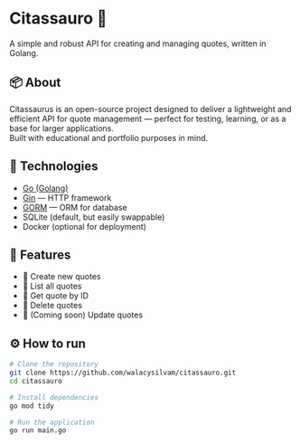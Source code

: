 # Citassauro 🦖

A simple and robust API for creating and managing quotes, written in Golang.

## 📦 About

Citassaurus is an open-source project designed to deliver a lightweight and efficient API for quote management — perfect for testing, learning, or as a base for larger applications.  
Built with educational and portfolio purposes in mind.

## 🚀 Technologies

- [Go (Golang)](https://golang.org/)
- [Gin](https://github.com/gin-gonic/gin) — HTTP framework
- [GORM](https://gorm.io/) — ORM for database
- SQLite (default, but easily swappable)
- Docker (optional for deployment)

## 🔧 Features

- 🔹 Create new quotes
- 🔹 List all quotes
- 🔹 Get quote by ID
- 🔹 Delete quotes
- 🔹 (Coming soon) Update quotes

## ⚙️ How to run

```bash
# Clone the repository
git clone https://github.com/walacysilvam/citassauro.git
cd citassauro

# Install dependencies
go mod tidy

# Run the application
go run main.go
